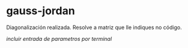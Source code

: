 # gauss-jordan

Diagonalización realizada.
Resolve a matriz que lle indiques no código.

*incluir entrada de parametros por terminal*